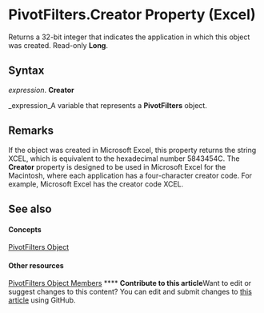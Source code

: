 
# PivotFilters.Creator Property (Excel)

Returns a 32-bit integer that indicates the application in which this object was created. Read-only  **Long**.


## Syntax

 _expression_. **Creator**

 _expression_A variable that represents a  **PivotFilters** object.


## Remarks

If the object was created in Microsoft Excel, this property returns the string XCEL, which is equivalent to the hexadecimal number 5843454C. The  **Creator** property is designed to be used in Microsoft Excel for the Macintosh, where each application has a four-character creator code. For example, Microsoft Excel has the creator code XCEL.


## See also


#### Concepts


 [PivotFilters Object](fc647acb-bd6a-8544-6411-1f5e49807e53.md)
#### Other resources


 [PivotFilters Object Members](57f1f375-1b7b-c488-c236-91ed26a68bb6.md)
****   **Contribute to this article**Want to edit or suggest changes to this content? You can edit and submit changes to  [this article](https://github.com/jhershey00/VBA_Excel_Test/OpenXMLCon/articles/f20c1952-90de-3d14-5d31-77f44ce24767.md) using GitHub.

